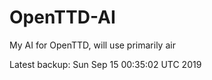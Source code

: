 # OpenTTD-AI
My AI for OpenTTD, will use primarily air

Latest backup: Sun Sep 15 00:35:02 UTC 2019
